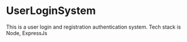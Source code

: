 # UserLoginSystem
This is a user login and registration authentication system. Tech stack is Node, ExpressJs
